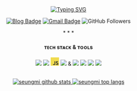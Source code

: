 <div align="center">
  <a href="https://git.io/typing-svg">
    <img src="https://readme-typing-svg.demolab.com?font=Rozha+One&size=25&pause=500&color=A5ABF7&center=true&vCenter=true&multiline=true&width=500&height=80&lines=Hi+there+%F0%9F%91%8B;I'm+woo+seung+mi" alt="Typing SVG" />
  </a> 

[![Blog Badge](https://img.shields.io/badge/-tistory-ed8544?style=flat-square&logo=Tistory&logoColor=white)](https://joyce-w0w-b.tistory.com/)
[![Gmail Badge](https://img.shields.io/badge/Gmail-cd5b58?style=flat-square&logo=Gmail&logoColor=white)](mailto:seungmi.dev@gmail.com)
![GitHub Followers](https://img.shields.io/github/followers/wSeungMi?style=social)

  <p> * * * </p>
</div>

<div align="center">
  <h4> ᴛᴇᴄʜ sᴛᴀᴄᴋ & ᴛᴏᴏʟs </h4>
  
  <p>
    <code><img height="22" src="https://user-images.githubusercontent.com/104605709/189590833-9b1c9bfa-9c86-4e91-a920-2f771ee42d87.png"></code>
    <code><img height="22" src="https://user-images.githubusercontent.com/104605709/189591092-346e326b-2fe2-405c-b00b-e76fcf71c2ae.png"></code>
    <code><img height="22" src="https://raw.githubusercontent.com/github/explore/80688e429a7d4ef2fca1e82350fe8e3517d3494d/topics/javascript/javascript.png"></code>
    <code><img height="22" src="https://user-images.githubusercontent.com/104605709/200120298-975afdfe-05d2-46a9-8f18-d13e8f85480b.png"></code>
  &
  <code><img height="22" src="https://user-images.githubusercontent.com/104605709/189591442-9fd5fe67-57b3-456e-9b7c-2d08364877b5.png"></code>
    <code><img height="22" src="https://user-images.githubusercontent.com/104605709/189591436-e7bddb86-5a18-438a-a8e8-2af30e14ba35.png"></code>
    <code><img height="22" src="https://user-images.githubusercontent.com/104605709/200120371-9312f153-400d-44cf-a2e0-fa66818fe0f7.png"></code>
    <code><img height="22" src="https://user-images.githubusercontent.com/104605709/200120425-2b02704a-9961-47fe-a991-4ed8c49ceca3.png"></code>
  </p>

  <br />

  <a href="https://github.com/wSeungMi"> 
    <img alt="seungmi github stats" width="30.5%" src="https://github-readme-stats.vercel.app/api?username=wSeungMi" />
    <img alt="seungmi top langs" width="30%" src="https://github-readme-stats.vercel.app/api/top-langs/?username=wSeungMi&layout=compact" />
  </a>

</div>
